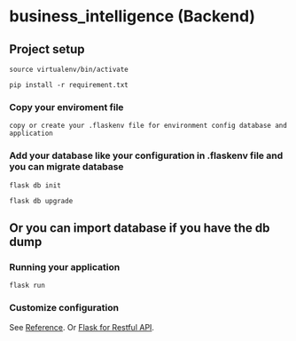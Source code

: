 # business_intelligence (Backend)

## Project setup
```
source virtualenv/bin/activate
```

```
pip install -r requirement.txt
```

### Copy your enviroment file
```
copy or create your .flaskenv file for environment config database and application
```

### Add your database like your configuration in .flaskenv file and you can migrate database
```
flask db init
```

```
flask db upgrade
```

## Or you can import database if you have the db dump

### Running your application
```
flask run
```

### Customize configuration
See [Reference](https://flask.palletsprojects.com/en/2.0.x/).
Or [Flask for Restful API](https://kiddyxyz.medium.com/tutorial-restful-api-dengan-flask-python-part-1-pengenalan-instalasi-4836478ce651).
